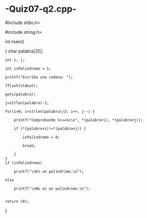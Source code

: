 # -Quiz07-q2.cpp-
#include stdio.h>

#include string.h>


int main()

{
    char palabra[20];
    
    int i, j;
    
    int isPalindromo = 1;
    
    printf("Escribe una cadena: ");
    
    fflush(stdout);
    
    gets(palabra);
    
    j=strlen(palabra)-1;
    
    for(i=0; i<strlen(palabra)/2; i++, j--) {
    
        printf("Comprobando %c==%c\n", *(palabra+i), *(palabra+j));
        
        if (*(palabra+i)!=*(palabra+j)) {
        
            isPalindromo = 0;
            
            break;
            
        }
    }
    if (isPalindromo)
    
        printf("\nEs un palíndrimo.\n");
        
    else
    
        printf("\nNo es un palíndrimo.\n");
        

    return (0);
}

    
    
